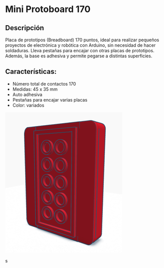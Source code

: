 # Mini Protoboard 170

## Descripción

Placa de prototipos (Breadboard) 170 puntos, ideal para realizar pequeños proyectos de electrónica y robótica con Arduino, sin necesidad de hacer soldaduras. Lleva pestañas para encajar con otras placas de prototipos. Además, la base es adhesiva y permite pegarse a distintas superficies.

## Características:
 - Número total de contactos 170
 - Medidas: 45 x 35 mm
 - Auto adhesiva
 - Pestañas para encajar varias placas
 - Color: variados 


![Mini protoboard- model](https://github.com/javimostoles/Lego-arduino-components/blob/main/images/models/mini_protoboard.png)



s